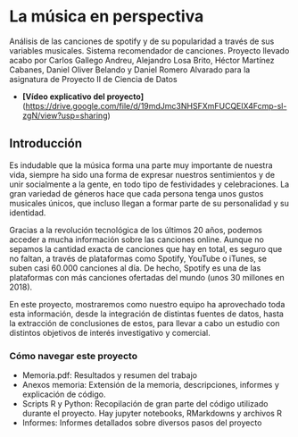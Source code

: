 # La música en perspectiva
Análisis de las canciones de spotify y de su popularidad a través de sus variables musicales. Sistema recomendador de canciones.
Proyecto llevado acabo por Carlos Gallego Andreu, Alejandro Losa Brito, Héctor Martínez Cabanes, Daniel Oliver Belando y Daniel Romero Alvarado para la asignatura de Proyecto II de Ciencia de Datos
* **[Vídeo explicativo del proyecto]**(https://drive.google.com/file/d/19mdJmc3NHSFXmFUCQElX4Fcmp-sl-zgN/view?usp=sharing)

## Introducción
Es indudable que la música forma una parte muy importante de nuestra vida, siempre ha sido una forma de expresar nuestros sentimientos y de unir socialmente a la gente, en todo tipo de festividades y celebraciones. La gran variedad de géneros hace que cada persona tenga unos gustos musicales únicos, que incluso llegan a formar parte de su personalidad y su identidad.

Gracias a la revolución tecnológica de los últimos 20 años, podemos acceder a mucha información sobre las canciones online. Aunque no sepamos la cantidad exacta de canciones que hay en total, es seguro que no faltan, a través de plataformas como Spotify, YouTube o iTunes, se suben casi 60.000 canciones al día. De hecho, Spotify es una de las plataformas con más canciones ofertadas del mundo (unos 30 millones en 2018).

En este proyecto, mostraremos como nuestro equipo ha aprovechado toda esta información, desde la integración de distintas fuentes de datos, hasta la extracción de conclusiones de estos, para llevar a cabo un estudio con distintos objetivos de interés investigativo y comercial.

### Cómo navegar este proyecto
* Memoria.pdf: Resultados y resumen del trabajo
* Anexos memoria: Extensión de la memoria, descripciones, informes y explicación de código.
* Scripts R y Python: Recopilación de gran parte del código utilizado durante el proyecto. Hay jupyter notebooks, RMarkdowns y archivos R
* Informes: Informes detallados sobre diversos pasos del proyecto
